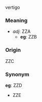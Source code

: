 vertigo
### Meaning
+ _adj_: ZZA
    + __eg__: ZZB

### Origin

ZZC

### Synonym

__eg__: ZZD

+ ZZE


